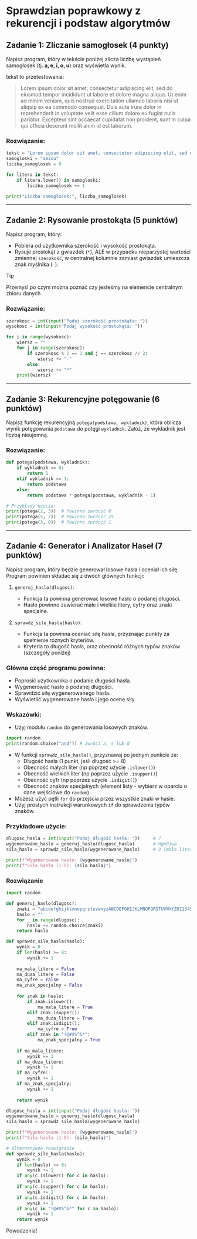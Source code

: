 # Sprawdzian poprawkowy z rekurencji i podstaw algorytmów

## Zadanie 1: Zliczanie samogłosek (4 punkty)

Napisz program, który w tekście poniżej zlicza liczbę wystąpień samogłosek (tj. **a, e, i, o, u**) oraz wyświetla wynik.

tekst to przetestowania:
> Lorem ipsum dolor sit amet, consectetur adipiscing elit, sed do eiusmod tempor incididunt ut labore et dolore magna aliqua. Ut enim ad minim veniam, quis nostrud exercitation ullamco laboris nisi ut aliquip ex ea commodo consequat. Duis aute irure dolor in reprehenderit in voluptate velit esse cillum dolore eu fugiat nulla pariatur. Excepteur sint occaecat cupidatat non proident, sunt in culpa qui officia deserunt mollit anim id est laborum.

### Rozwiązanie:

```python
tekst = "Lorem ipsum dolor sit amet, consectetur adipiscing elit, sed do eiusmod tempor incididunt ut labore et dolore magna aliqua. Ut enim ad minim veniam, quis nostrud exercitation ullamco laboris nisi ut aliquip ex ea commodo consequat. Duis aute irure dolor in reprehenderit in voluptate velit esse cillum dolore eu fugiat nulla pariatur. Excepteur sint occaecat cupidatat non proident, sunt in culpa qui officia deserunt mollit anim id est laborum."
samogloski = "aeiou"
liczba_samoglosek = 0

for litera in tekst:
    if litera.lower() in samogloski:
        liczba_samoglosek += 1

print("Liczba samogłosek:", liczba_samoglosek)
```

---

## Zadanie 2: Rysowanie prostokąta (5 punktów)

Napisz program, który:

- Pobiera od użytkownika szerokość i wysokość prostokąta.
- Rysuje prostokąt z gwiazdek (`*`), ALE w przypadku nieparzystej wartości zmiennej `szerokość`, w centralnej kolumnie zamiast gwiazdek umieszcza znak myślnika (`-`).

> [!TIP] 
> Przemyśl po czym można poznać czy jesteśmy na elemencie centralnym zbioru danych

### Rozwiązanie:

```python
szerokosc = int(input("Podaj szerokość prostokąta: "))
wysokosc = int(input("Podaj wysokość prostokąta: "))

for i in range(wysokosc):
    wiersz = ""
    for j in range(szerokosc):
        if szerokosc % 2 == 1 and j == szerokosc // 2:
            wiersz += "-"
        else:
            wiersz += "*"
    print(wiersz)
```

---

## Zadanie 3: Rekurencyjne potęgowanie (6 punktów)

Napisz funkcję rekurencyjną `potega(podstawa, wykladnik)`, która oblicza wynik potęgowania `podstawa` do potęgi `wykladnik`. Załóż, że wykładnik jest liczbą nieujemną.

### Rozwiązanie:

```python
def potega(podstawa, wykladnik):
    if wykladnik == 0:
        return 1
    elif wykladnik == 1:
        return podstawa
    else:
        return podstawa * potega(podstawa, wykladnik - 1)

# Przykłady użycia:
print(potega(2, 3))  # Powinno zwrócić 8
print(potega(5, 2))  # Powinno zwrócić 25
print(potega(3, 0))  # Powinno zwrócić 1
```

---

## Zadanie 4: Generator i Analizator Haseł (7 punktów)

Napisz program, który będzie generował losowe hasła i oceniał ich siłę. Program powinien składać się z dwóch głównych funkcji:

1. `generuj_haslo(dlugosc)`: 
   - Funkcja ta powinna generować losowe hasło o podanej długości.
   - Hasło powinno zawierać małe i wielkie litery, cyfry oraz znaki specjalne.

2. `sprawdz_sile_hasla(haslo)`: 
   - Funkcja ta powinna oceniać siłę hasła, przyznając punkty za spełnienie różnych kryteriów.
   - Kryteria to długość hasła, oraz obecność różnych typów znaków (szczegóły poniżej)

### Główna część programu powinna:

- Poprosić użytkownika o podanie długości hasła.
- Wygenerować hasło o podanej długości.
- Sprawdzić siłę wygenerowanego hasła.
- Wyświetlić wygenerowane hasło i jego ocenę siły.

### Wskazówki:

- Użyj modułu `random` do generowania losowych znaków.
```python
import random
print(random.choice("asd")) # zwróci a, s lub d
```
- W funkcji `sprawdz_sile_hasla()`, przyznawaj po jednym punkcie za:
  - Długość hasła (1 punkt, jeśli długość >= 8)
  - Obecność małych liter (np poprzez użycie `.islower()`)
  - Obecność wielkich liter (np poprzez użycie `.isupper()`)
  - Obecność cyfr (np poprzez użycie `.isdigit()`)
  - Obecność znaków specjalnych (element listy - wybierz w oparciu o dane wejściowe do `random`)
- Możesz użyć pętli `for` do przejścia przez wszystkie znaki w haśle.
- Użyj prostych instrukcji warunkowych `if` do sprawdzenia typów znaków.

### Przykładowe użycie:

```python
dlugosc_hasla = int(input("Podaj długość hasła: "))     # 7
wygenerowane_haslo = generuj_haslo(dlugosc_hasla)       # Hge8jwa
sila_hasla = sprawdz_sile_hasla(wygenerowane_haslo)     # 3 (mała litera, duża litera, cyfra)

print(f"Wygenerowane hasło: {wygenerowane_haslo}")
print(f"Siła hasła (1-5): {sila_hasla}")
```

### Rozwiązanie

```python
import random

def generuj_haslo(dlugosc):
    znaki = "abcdefghijklmnopqrstuvwxyzABCDEFGHIJKLMNOPQRSTUVWXYZ0123456789!@#$%^&*"
    haslo = ""
    for _ in range(dlugosc):
        haslo += random.choice(znaki)
    return haslo

def sprawdz_sile_hasla(haslo):
    wynik = 0
    if len(haslo) >= 8:
        wynik += 1
    
    ma_mala_litere = False
    ma_duza_litere = False
    ma_cyfre = False
    ma_znak_specjalny = False
    
    for znak in haslo:
        if znak.islower():
            ma_mala_litere = True
        elif znak.isupper():
            ma_duza_litere = True
        elif znak.isdigit():
            ma_cyfre = True
        elif znak in "!@#$%^&*":
            ma_znak_specjalny = True
    
    if ma_mala_litere:
        wynik += 1
    if ma_duza_litere:
        wynik += 1
    if ma_cyfre:
        wynik += 1
    if ma_znak_specjalny:
        wynik += 1
    
    return wynik

dlugosc_hasla = int(input("Podaj długość hasła: "))
wygenerowane_haslo = generuj_haslo(dlugosc_hasla)
sila_hasla = sprawdz_sile_hasla(wygenerowane_haslo)

print(f"Wygenerowane hasło: {wygenerowane_haslo}")
print(f"Siła hasła (1-5): {sila_hasla}")

```


```python
# alternatywne rozwiązanie 
def sprawdz_sile_hasla(haslo):
    wynik = 0
    if len(haslo) >= 8:
        wynik += 1
    if any(c.islower() for c in haslo):
        wynik += 1
    if any(c.isupper() for c in haslo):
        wynik += 1
    if any(c.isdigit() for c in haslo):
        wynik += 1
    if any(c in "!@#$%^&*" for c in haslo):
        wynik += 1
    return wynik
```

Powodzenia!
